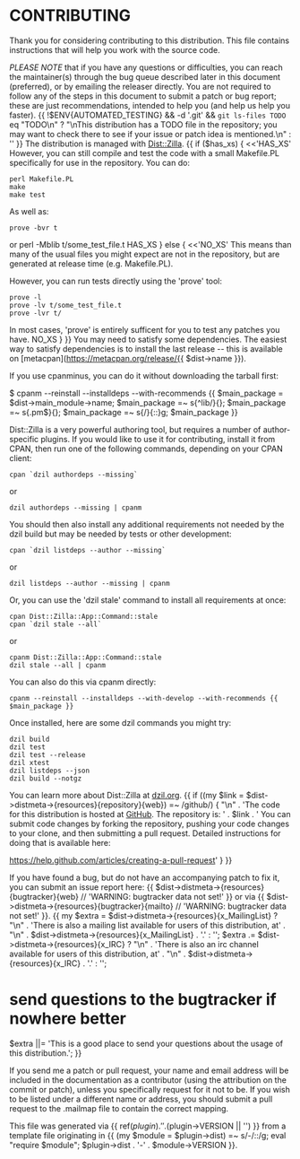 
CONTRIBUTING
============

Thank you for considering contributing to this distribution.  This file
contains instructions that will help you work with the source code.

*PLEASE NOTE* that if you have any questions or difficulties, you can reach the
maintainer(s) through the bug queue described later in this document
(preferred), or by emailing the releaser directly. You are not required to
follow any of the steps in this document to submit a patch or bug report;
these are just recommendations, intended to help you (and help us help you
faster).
{{
!$ENV{AUTOMATED_TESTING} && -d '.git' && `git ls-files TODO` eq "TODO\n"
  ? "\nThis distribution has a TODO file in the repository; you may want to check
there to see if your issue or patch idea is mentioned.\n"
  : ''
}}
The distribution is managed with [Dist::Zilla](https://metacpan.org/release/Dist-Zilla).
{{ if ($has_xs) { <<'HAS_XS'
However, you can still compile and test the code with a small Makefile.PL
specifically for use in the repository.  You can do:

    perl Makefile.PL
    make
    make test

As well as:

    prove -bvr t
or
    perl -Mblib t/some_test_file.t
HAS_XS
} else { <<'NO_XS'
This means than many of the usual files you might expect are not in the
repository, but are generated at release time (e.g. Makefile.PL).

However, you can run tests directly using the 'prove' tool:

    prove -l
    prove -lv t/some_test_file.t
    prove -lvr t/

In most cases, 'prove' is entirely sufficent for you to test any
patches you have.
NO_XS
} }}
You may need to satisfy some dependencies.  The easiest way to satisfy
dependencies is to install the last release -- this is available on
[metacpan](https://metacpan.org/release/{{ $dist->name }}).

If you use cpanminus, you can do it without downloading the tarball first:

  $ cpanm --reinstall --installdeps --with-recommends {{
  $main_package = $dist->main_module->name;
  $main_package =~ s{^lib/}{};
  $main_package =~ s{\.pm$}{};
  $main_package =~ s{/}{::}g;
  $main_package
}}

Dist::Zilla is a very powerful authoring tool, but requires a number of
author-specific plugins.  If you would like to use it for contributing,
install it from CPAN, then run one of the following commands, depending on
your CPAN client:

    cpan `dzil authordeps --missing`

or

    dzil authordeps --missing | cpanm

You should then also install any additional requirements not needed by the
dzil build but may be needed by tests or other development:

    cpan `dzil listdeps --author --missing`

or

    dzil listdeps --author --missing | cpanm

Or, you can use the 'dzil stale' command to install all requirements at once:

    cpan Dist::Zilla::App::Command::stale
    cpan `dzil stale --all`

or

    cpanm Dist::Zilla::App::Command::stale
    dzil stale --all | cpanm

You can also do this via cpanm directly:

    cpanm --reinstall --installdeps --with-develop --with-recommends {{ $main_package }}

Once installed, here are some dzil commands you might try:

    dzil build
    dzil test
    dzil test --release
    dzil xtest
    dzil listdeps --json
    dzil build --notgz

You can learn more about Dist::Zilla at [dzil.org](http://dzil.org).
{{
if ((my $link = $dist->distmeta->{resources}{repository}{web}) =~ /github/) {
"\n" . 'The code for this distribution is hosted at [GitHub](https://github.com).
The repository is: ' . $link . '
You can submit code changes by forking the repository, pushing your code
changes to your clone, and then submitting a pull request. Detailed
instructions for doing that is available here:

https://help.github.com/articles/creating-a-pull-request' }
}}

If you have found a bug, but do not have an accompanying patch to fix it, you
can submit an issue report here:
{{ $dist->distmeta->{resources}{bugtracker}{web} // 'WARNING: bugtracker data not set!' }}
or via {{ $dist->distmeta->{resources}{bugtracker}{mailto} // 'WARNING: bugtracker data not set!' }}.
{{
my $extra = $dist->distmeta->{resources}{x_MailingList}
    ? "\n" . 'There is also a mailing list available for users of this distribution, at' . "\n" . $dist->distmeta->{resources}{x_MailingList} . '.'
    : '';
$extra .= $dist->distmeta->{resources}{x_IRC}
    ? "\n" . 'There is also an irc channel available for users of this distribution, at' . "\n" . $dist->distmeta->{resources}{x_IRC} . '.'
    : '';
# send questions to the bugtracker if nowhere better
$extra ||= 'This is a good place to send your questions about the usage of this distribution.';
}}

If you send me a patch or pull request, your name and email address will be
included in the documentation as a contributor (using the attribution on the
commit or patch), unless you specifically request for it not to be.  If you
wish to be listed under a different name or address, you should submit a pull
request to the .mailmap file to contain the correct mapping.


This file was generated via {{ ref($plugin) . ' ' . ($plugin->VERSION || '<self>') }} from a
template file originating in {{
    (my $module = $plugin->dist) =~ s/-/::/g;
    eval "require $module";
    $plugin->dist . '-' . $module->VERSION
}}.

